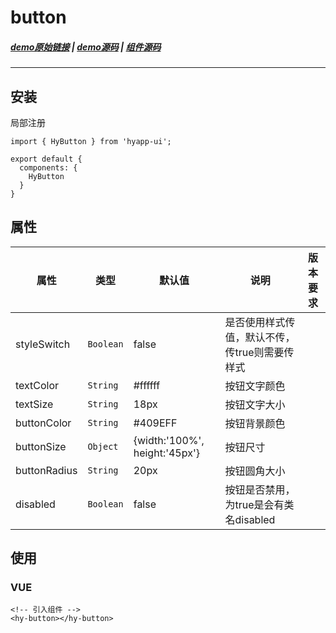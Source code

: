 # button
##### [demo原始链接](http://172.17.16.112:8888/examples/#/button) | [demo源码](http://gitlab.jr.2345.net/finance_h5/h5_hyapp-ui/blob/dev/examples/routers/button.vue) | [组件源码](http://gitlab.jr.2345.net/finance_h5/h5_hyapp-ui/tree/dev/src/packages/button)
---

## 安装
局部注册
```js{1,5}
import { HyButton } from 'hyapp-ui';

export default {
  components: {
    HyButton
  }
}
```

## 属性

| 属性 | 类型 | 默认值 | 说明 | 版本要求 |
| --- | --- | --- | --- | --- |
| styleSwitch | `Boolean` | false | 是否使用样式传值，默认不传，传true则需要传样式 | |
| textColor | `String` | #ffffff | 按钮文字颜色 | |
| textSize | `String` | 18px | 按钮文字大小 | |
| buttonColor | `String` | #409EFF | 按钮背景颜色</span> | |
| buttonSize | `Object` | {width:'100%', height:'45px'} | 按钮尺寸 | |
| buttonRadius | `String` | 20px | 按钮圆角大小 | |
| disabled | `Boolean` | false | 按钮是否禁用，为true是会有类名disabled | |
## 使用

### VUE
```vue
<!-- 引入组件 -->
<hy-button></hy-button>
```